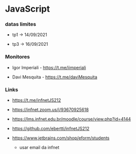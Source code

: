 # JavaScript

### datas limites

* tp1 -> 14/09/2021

* tp3 -> 16/09/2021

### Monitores

* Igor Imperiali - https://t.me/iimperiali
  
* Davi Mesquita - https://t.me/daviMesquita

### Links

* https://t.me/infnetJS212

* https://infnet.zoom.us/j/93670925618

* https://lms.infnet.edu.br/moodle/course/view.php?id=4144

* https://github.com/ebertti/infnetJS212

* https://www.jetbrains.com/shop/eform/students
    * usar email da infnet
